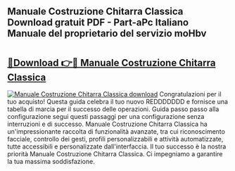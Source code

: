 ## Manuale Costruzione Chitarra Classica Download gratuit PDF - Part-aPc Italiano Manuale del proprietario del servizio moHbv

# <h2><a href="http://dfb56j5.blite.top/?on=Manuale+Costruzione+Chitarra+Classica">🔗Download 👉🔴 Manuale Costruzione Chitarra Classica</a></h2>

[![Manuale Costruzione Chitarra Classica download](https://i.imgur.com/lujVjoI.png)](http://dfb56j5.blite.top/?on=Manuale+Costruzione+Chitarra+Classica)
Congratulazioni per il tuo acquisto! Questa guida celebra il tuo nuovo REDDDDDDD e fornisce una tabella di marcia per il successo delle operazioni. Guida passo passo alla configurazione segui questi passaggi per una configurazione senza interruzioni e di successo. Manuale Costruzione Chitarra Classica ha un'impressionante raccolta di funzionalità avanzate, tra cui riconoscimento facciale, controllo dei gesti, profili personalizzabili e attività automatizzate, tutte accessibili e personalizzate dall'interfaccia. Il tuo successo è la nostra priorità Manuale Costruzione Chitarra Classica. Ci impegniamo a garantire la tua massima soddisfazione.
